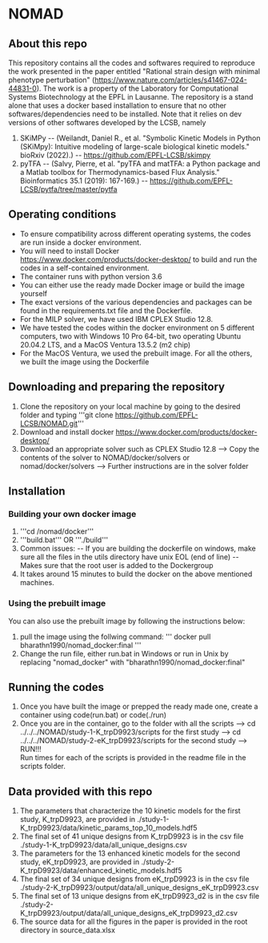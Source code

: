 # NOMAD
## About this repo
This repository contains all the codes and softwares required to reproduce the work presented in the paper entitled
"Rational strain design with minimal phenotype perturbation" (https://www.nature.com/articles/s41467-024-44831-0).
The work is a property of the Laboratory for Computational Systems Biotechnology at the EPFL in Lausanne.
The repository is a stand alone that uses a docker based installation to ensure that no other softwares/dependencies need to be installed.
Note that it relies on dev versions of other softwares developed by the LCSB, namely

1. SKiMPy 
-- (Weilandt, Daniel R., et al. "Symbolic Kinetic Models in Python (SKiMpy): Intuitive modeling of large-scale biological kinetic models." bioRxiv (2022).)
-- https://github.com/EPFL-LCSB/skimpy
2. pyTFA
-- (Salvy, Pierre, et al. "pyTFA and matTFA: a Python package and a Matlab toolbox for Thermodynamics-based Flux Analysis." Bioinformatics 35.1 (2019): 167-169.)
-- https://github.com/EPFL-LCSB/pytfa/tree/master/pytfa

## Operating conditions
- To ensure compatibility across different operating systems, the codes are run inside a docker environment.
- You will need to install Docker https://www.docker.com/products/docker-desktop/ to build and run the codes in a self-contained environment.
- The container runs with python version 3.6
- You can either use the ready made Docker image or build the image yourself  
- The exact versions of the various dependencies and packages can be found in the requirements.txt file and the Dockerfile.
- For the MILP solver, we have used IBM CPLEX Studio 12.8.
- We have tested the codes within the docker environment on 5 different computers, two with Windows 10 Pro 64-bit, two operating Ubuntu 20.04.2 LTS, and a MacOS Ventura 13.5.2 (m2 chip)
- For the MacOS Ventura, we used the prebuilt image. For all the others, we built the image using the Dockerfile

## Downloading and preparing the repository
1. Clone the repository on your local machine by going to the desired folder and typing '''git clone https://github.com/EPFL-LCSB/NOMAD.git'''
2. Download and install docker https://www.docker.com/products/docker-desktop/
3. Download an appropriate solver such as CPLEX Studio 12.8
--> Copy the contents of the solver to NOMAD/docker/solvers or nomad/docker/solvers
--> Further instructions are in the solver folder

## Installation
### Building your own docker image
1. '''cd <base-directory>/nomad/docker'''
2. '''build.bat''' OR '''./build'''
3. Common issues:
-- If you are building the dockerfile on windows, make sure all the files in the utils directory have unix EOL (end of line)
-- Makes sure that the root user is added to the Dockergroup 
4. It takes around 15 minutes to build the docker on the above mentioned machines.
### Using the prebuilt image
You can also use the prebuilt image by following the instructions below:
1. pull the image using the follwing command: 
'''
docker pull bharathn1990/nomad_docker:final
'''
2. Change the run file, either run.bat in Windows or run in Unix by replacing "nomad_docker" with "bharathn1990/nomad_docker:final"

## Running the codes
1. Once you have built the image or prepped the ready made one, create a container using code(run.bat) or code(./run) 
2. Once you are in the container, go to the folder with all the scripts
--> cd ../../../NOMAD/study-1-K_trpD9923/scripts for the first study
--> cd ../../../NOMAD/study-2-eK_trpD9923/scripts for the second study
--> RUN!!!   
Run times for each of the scripts is provided in the readme file in the scripts folder. 

## Data provided with this repo
1. The parameters that characterize the 10 kinetic models for the first study, K_trpD9923, are provided in ./study-1-K_trpD9923/data/kinetic_params_top_10_models.hdf5
2. The final set of 41 unique designs from K_trpD9923 is in the csv file ./study-1-K_trpD9923/data/all_unique_designs.csv
3. The parameters for the 13 enhanced kinetic models for the second study, eK_trpD9923, are provided in ./study-2-K_trpD9923/data/enhanced_kinetic_models.hdf5
4. The final set of 34 unique designs from eK_trpD9923 is in the csv file ./study-2-K_trpD9923/output/data/all_unique_designs_eK_trpD9923.csv
5. The final set of 13 unique designs from eK_trpD9923_d2 is in the csv file ./study-2-K_trpD9923/output/data/all_unique_designs_eK_trpD9923_d2.csv
6. The source data for all the figures in the paper is provided in the root directory in source_data.xlsx
